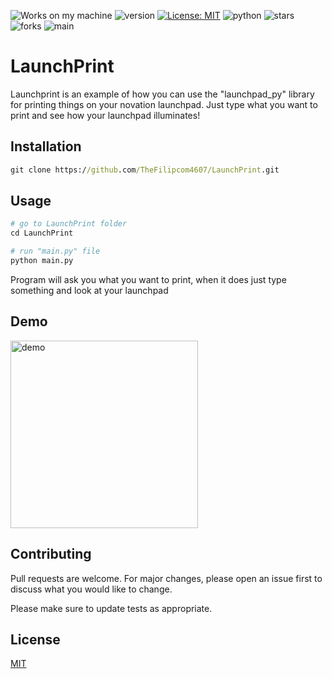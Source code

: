 ![Works on my machine](https://img.shields.io/badge/works-on%20my%20machine-brightgreen) ![version](https://img.shields.io/badge/version-v1.1-blue) [![License: MIT](https://img.shields.io/badge/License-MIT-green.svg)](https://opensource.org/licenses/MIT) ![python](https://img.shields.io/badge/python-3.11%2B-green) ![stars](https://img.shields.io/github/stars/TheFilipcom4607/LaunchPrint) ![forks](https://img.shields.io/github/forks/TheFilipcom4607/Launchprint) ![main](https://img.shields.io/badge/maintained%3F-yes-brightgreen)
# LaunchPrint

Launchprint is an example of how you can use the "launchpad_py" library for printing things on your novation launchpad.
Just type what you want to print and see how your launchpad illuminates!

## Installation



```cmd
git clone https://github.com/TheFilipcom4607/LaunchPrint.git
```

## Usage

```python
# go to LaunchPrint folder
cd LaunchPrint

# run "main.py" file
python main.py
```
Program will ask you what you want to print, when it does just type something and look at your launchpad
## Demo
<img src="demo.gif" alt="demo" style="width:300px;height:300px;">

## Contributing

Pull requests are welcome. For major changes, please open an issue first
to discuss what you would like to change.

Please make sure to update tests as appropriate.


## License

[MIT](https://choosealicense.com/licenses/mit/)
